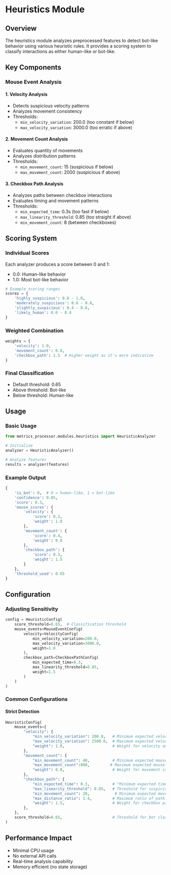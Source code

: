 # Heuristics Module

## Overview

The heuristics module analyzes preprocessed features to detect bot-like behavior using various heuristic rules. It provides a scoring system to classify interactions as either human-like or bot-like.

## Key Components

### Mouse Event Analysis

#### 1. Velocity Analysis

- Detects suspicious velocity patterns
- Analyzes movement consistency
- Thresholds:
    - `min_velocity_variation`: 200.0 (too constant if below)
    - `max_velocity_variation`: 3000.0 (too erratic if above)

#### 2. Movement Count Analysis

- Evaluates quantity of movements
- Analyzes distribution patterns
- Thresholds:
    - `min_movement_count`: 15 (suspicious if below)
    - `max_movement_count`: 2000 (suspicious if above)

#### 3. Checkbox Path Analysis

- Analyzes paths between checkbox interactions
- Evaluates timing and movement patterns
- Thresholds:
    - `min_expected_time`: 0.3s (too fast if below)
    - `max_linearity_threshold`: 0.85 (too straight if above)
    - `min_movement_count`: 8 (between checkboxes)

## Scoring System

### Individual Scores

Each analyzer produces a score between 0 and 1:

- 0.0: Human-like behavior
- 1.0: Most bot-like behavior

```python
# Example scoring ranges
scores = {
    'highly_suspicious': 0.8 - 1.0,
    'moderately_suspicious': 0.6 - 0.8,
    'slightly_suspicious': 0.4 - 0.6,
    'likely_human': 0.0 - 0.4
}
```

### Weighted Combination

```python
weights = {
    'velocity': 1.0,
    'movement_count': 0.8,
    'checkbox_path': 1.5  # Higher weight as it's more indicative
}
```

### Final Classification

- Default threshold: 0.65
- Above threshold: Bot-like
- Below threshold: Human-like

## Usage

### Basic Usage

```python
from metrics_processor.modules.heuristics import HeuristicAnalyzer

# Initialize
analyzer = HeuristicAnalyzer()

# Analyze features
results = analyzer(features)
```

### Example Output

```python
{
    'is_bot': 0,  # 0 = human-like, 1 = bot-like
    'confidence': 0.85,
    'score': 0.3,
    'mouse_scores': {
        'velocity': {
            'score': 0.2,
            'weight': 1.0
        },
        'movement_count': {
            'score': 0.4,
            'weight': 0.8
        },
        'checkbox_path': {
            'score': 0.3,
            'weight': 1.5
        }
    },
    'threshold_used': 0.65
}
```

## Configuration

### Adjusting Sensitivity

```python
config = HeuristicConfig(
    score_threshold=0.65,  # Classification threshold
    mouse_events=MouseEventConfig(
        velocity=VelocityConfig(
            min_velocity_variation=200.0,
            max_velocity_variation=3000.0,
            weight=1.0
        ),
        checkbox_path=CheckboxPathConfig(
            min_expected_time=0.3,
            max_linearity_threshold=0.85,
            weight=1.5
        )
    )
)
```

### Common Configurations

#### Strict Detection

```python
HeuristicConfig(
    mouse_events={
        "velocity": {
            "min_velocity_variation": 200.0,   # Minimum expected velocity standard deviation
            "max_velocity_variation": 2500.0,  # Maximum expected velocity standard deviation
            "weight": 1.0,                     # Weight for velocity analysis
        },
        "movement_count": {
            "min_movement_count": 40,          # Minimum expected mouse movements
            "max_movement_count":800,         # Maximum expected mouse movements
            "weight": 0.8,                     # Weight for movement count analysis
        },
        "checkbox_path": {
            "min_expected_time": 0.3,          # "Minimum expected time between checkbox clicks (seconds)
            "max_linearity_threshold": 0.85,   # Threshold for suspiciously linear paths
            "min_movement_count": 20,           # Minimum expected movements between checkboxes
            "max_distance_ratio": 1.4,         # Maximum ratio of path distance to direct distance
            "weight": 1.5,                     # Weight for checkbox path analysis
        },
    },
    score_threshold=0.65,                      # Threshold for bot classification (>threshold = bot)
)
```

## Performance Impact

- Minimal CPU usage
- No external API calls
- Real-time analysis capability
- Memory efficient (no state storage)
